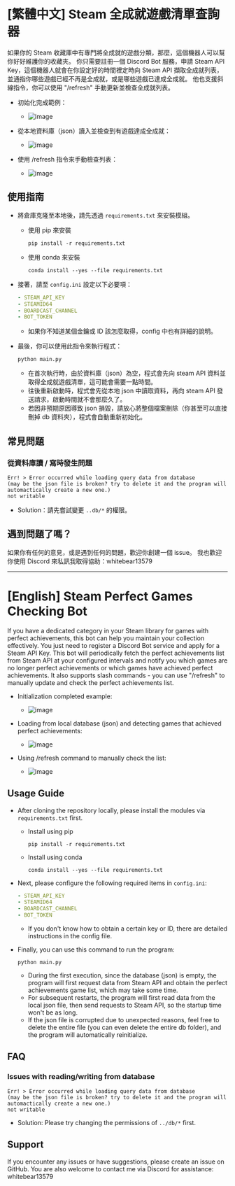 # [繁體中文] Steam 全成就遊戲清單查詢器
如果你的 Steam 收藏庫中有專門將全成就的遊戲分類，那麼，這個機器人可以幫你好好維護你的收藏夾。
你只需要註冊一個 Discord Bot 服務，申請 Steam API Key，這個機器人就會在你設定好的時間裡定時向 Steam API 擷取全成就列表，並通指你哪些遊戲已經不再是全成就，或是哪些遊戲已達成全成就。
他也支援斜線指令，你可以使用 "/refresh" 手動更新並檢查全成就列表。

- 初始化完成範例：
    - ![image](https://i.imgur.com/vfYhIwq.png)

- 從本地資料庫（json）讀入並檢查到有遊戲達成全成就：
    - ![image](https://i.imgur.com/1ykobMz.png)

- 使用 /refresh 指令來手動檢查列表：
    - ![image](https://i.imgur.com/5fQT0z4.png)

## 使用指南
- 將倉庫克隆至本地後，請先透過 `requirements.txt` 來安裝模組。
    - 使用 pip 來安裝
        ```console
        pip install -r requirements.txt
        ```
    - 使用 conda 來安裝
        ```console
        conda install --yes --file requirements.txt
        ```

- 接著，請至 `config.ini` 設定以下必要項：
    ```yaml
    - STEAM_API_KEY
    - STEAMID64
    - BOARDCAST_CHANNEL
    - BOT_TOKEN
    ```
    - 如果你不知道某個金鑰或 ID 該怎麼取得，config 中也有詳細的說明。

- 最後，你可以使用此指令來執行程式：
    ```console
    python main.py
    ```
    - 在首次執行時，由於資料庫（json）為空，程式會先向 steam API 資料並取得全成就遊戲清單，這可能會需要一點時間。
    - 往後重新啟動時，程式會先從本地 json 中讀取資料，再向 steam API 發送請求，啟動時間就不會那麼久了。
    - 若因非預期原因導致 json 損毀，請放心將整個檔案刪除（你甚至可以直接刪掉 db 資料夾），程式會自動重新初始化。

## 常見問題

### 從資料庫讀 / 寫時發生問題
```console
Err! > Error occurred while loading query data from database
(may be the json file is broken? try to delete it and the program will automactically create a new one.)
not writable
```
- Solution：請先嘗試變更 `..db/*` 的權限。

## 遇到問題了嗎？
如果你有任何的意見，或是遇到任何的問題，歡迎你創建一個 issue。
我也歡迎你使用 Discord 來私訊我取得協助：whitebear13579

---

# [English] Steam Perfect Games Checking Bot

If you have a dedicated category in your Steam library for games with perfect achievements, this bot can help you maintain your collection effectively.
You just need to register a Discord Bot service and apply for a Steam API Key. This bot will periodically fetch the perfect achievements list from Steam API at your configured intervals and notify you which games are no longer perfect achievements or which games have achieved perfect achievements.
It also supports slash commands - you can use "/refresh" to manually update and check the perfect achievements list.

- Initialization completed example:
    - ![image](https://i.imgur.com/vfYhIwq.png)

- Loading from local database (json) and detecting games that achieved perfect achievements:
    - ![image](https://i.imgur.com/1ykobMz.png)

- Using /refresh command to manually check the list:
    - ![image](https://i.imgur.com/5fQT0z4.png)

## Usage Guide
- After cloning the repository locally, please install the modules via `requirements.txt` first.
    - Install using pip
        ```console
        pip install -r requirements.txt
        ```
    - Install using conda
        ```console
        conda install --yes --file requirements.txt
        ```

- Next, please configure the following required items in `config.ini`:
    ```yaml
    - STEAM_API_KEY
    - STEAMID64
    - BOARDCAST_CHANNEL
    - BOT_TOKEN
    ```
    - If you don't know how to obtain a certain key or ID, there are detailed instructions in the config file.

- Finally, you can use this command to run the program:
    ```console
    python main.py
    ```
    - During the first execution, since the database (json) is empty, the program will first request data from Steam API and obtain the perfect achievements game list, which may take some time.
    - For subsequent restarts, the program will first read data from the local json file, then send requests to Steam API, so the startup time won't be as long.
    - If the json file is corrupted due to unexpected reasons, feel free to delete the entire file (you can even delete the entire db folder), and the program will automatically reinitialize.

## FAQ
### Issues with reading/writing from database
```console
Err! > Error occurred while loading query data from database
(may be the json file is broken? try to delete it and the program will automactically create a new one.)
not writable
```
- Solution: Please try changing the permissions of `../db/*` first.

## Support
If you encounter any issues or have suggestions, please create an issue on GitHub.
You are also welcome to contact me via Discord for assistance: whitebear13579